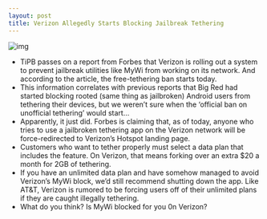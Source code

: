 ```yaml
---
layout: post
title: Verizon Allegedly Starts Blocking Jailbreak Tethering
---
```

![img](http://media.idownloadblog.com/wp-content/uploads/2011/08/verizon-hotspot-e1312918541287.jpg)
* TiPB passes on a report from Forbes that Verizon is rolling out a system to prevent jailbreak utilities like MyWi from working on its network. And according to the article, the free-tethering ban starts today.
* This information correlates with previous reports that Big Red had started blocking rooted (same thing as jailbroken) Android users from tethering their devices, but we weren’t sure when the ‘official ban on unofficial tethering’ would start…
* Apparently, it just did. Forbes is claiming that, as of today, anyone who tries to use a jailbroken tethering app on the Verizon network will be force-redirected to Verizon’s Hotspot landing page.
* Customers who want to tether properly must select a data plan that includes the feature. On Verizon, that means forking over an extra $20 a month for 2GB of tethering.
* If you have an unlimited data plan and have somehow managed to avoid Verizon’s MyWi block, we’d still recommend shutting down the app. Like AT&T, Verizon is rumored to be forcing users off of their unlimited plans if they are caught illegally tethering.
* What do you think? Is MyWi blocked for you 0n Verizon?

